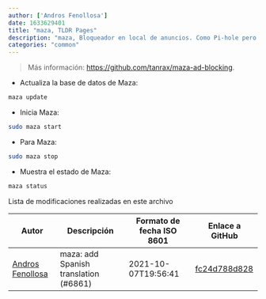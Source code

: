 ```yaml
---
author: ['Andros Fenollosa']
date: 1633629401
title: "maza, TLDR Pages"
description: "maza, Bloqueador en local de anuncios. Como Pi-hole pero local y usando el sistema operativo."
categories: "common"
---
```

> Más información: <https://github.com/tanrax/maza-ad-blocking>.

- Actualiza la base de datos de Maza:

```bash
maza update
```

- Inicia Maza:

```bash
sudo maza start
```

- Para Maza:

```bash
sudo maza stop
```

- Muestra el estado de Maza:

```bash
maza status
```
Lista de modificaciones realizadas en este archivo


Autor | Descripción | Formato de fecha ISO 8601 | Enlace a GitHub
------|-----|-----|-----
[Andros Fenollosa](mailto:tanrax@users.noreply.github.com) | maza: add Spanish translation (#6861) | 2021-10-07T19:56:41 | [fc24d788d828](https://github.com/tldr-pages/tldr/commit/fc24d788d828604584b7ad9c4aa001d5c43bca63)

